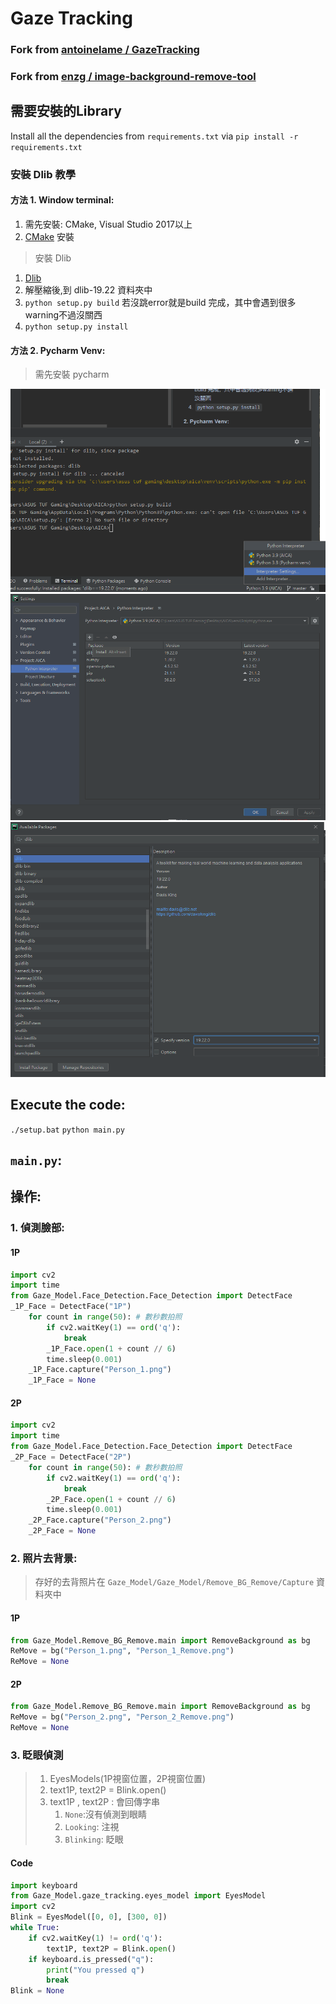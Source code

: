 # Gaze Tracking
### Fork from [antoinelame / GazeTracking](https://github.com/antoinelame/GazeTracking)
### Fork from [enzg / image-background-remove-tool](https://github.com/enzg/image-background-remove-tool)
## 需要安裝的Library
Install all the dependencies from ```requirements.txt``` via ```pip install -r requirements.txt```
### 安裝 Dlib 教學
#### 方法 1. Window terminal:
1. 需先安裝: CMake, Visual Studio 2017以上
2. [CMake](https://cmake.org/download/) 安裝
> 安裝 Dlib
1. [Dlib](http://dlib.net/)
2. 解壓縮後,到 dlib-19.22 資料夾中
3. `python setup.py build` 若沒跳error就是build 完成，其中會遇到很多warning不過沒關西
4. `python setup.py install`
#### 方法 2. Pycharm Venv:
> 需先安裝 pycharm

![img.png](readme/img.png)
![img_1.png](readme/img_1.png)
![img_2.png](readme/img_2.png)

## Execute the code:
`./setup.bat`
`python main.py`

## `main.py`:
## 操作: 
### 1. 偵測臉部:
#### 1P
```python
import cv2
import time
from Gaze_Model.Face_Detection.Face_Detection import DetectFace
_1P_Face = DetectFace("1P")
    for count in range(50): # 數秒數拍照
        if cv2.waitKey(1) == ord('q'):
            break
        _1P_Face.open(1 + count // 6)
        time.sleep(0.001)
    _1P_Face.capture("Person_1.png")
    _1P_Face = None
```
#### 2P
```python
import cv2
import time
from Gaze_Model.Face_Detection.Face_Detection import DetectFace
_2P_Face = DetectFace("2P")
    for count in range(50): # 數秒數拍照
        if cv2.waitKey(1) == ord('q'):
            break
        _2P_Face.open(1 + count // 6)
        time.sleep(0.001)
    _2P_Face.capture("Person_2.png")
    _2P_Face = None
```
### 2. 照片去背景:
> 存好的去背照片在 `Gaze_Model/Gaze_Model/Remove_BG_Remove/Capture` 資料夾中
#### 1P
```python
from Gaze_Model.Remove_BG_Remove.main import RemoveBackground as bg
ReMove = bg("Person_1.png", "Person_1_Remove.png")
ReMove = None
```
#### 2P
```python
from Gaze_Model.Remove_BG_Remove.main import RemoveBackground as bg
ReMove = bg("Person_2.png", "Person_2_Remove.png")
ReMove = None
```
### 3. 眨眼偵測
> 1. EyesModels(1P視窗位置，2P視窗位置)
> 2. text1P, text2P = Blink.open()
>   1.  text1P , text2P : 會回傳字串
>       1. `None`:沒有偵測到眼睛
>       2. `Looking`: 注視
>       3. `Blinking`: 眨眼
#### Code
```python
import keyboard
from Gaze_Model.gaze_tracking.eyes_model import EyesModel
import cv2
Blink = EyesModel([0, 0], [300, 0])
while True:
    if cv2.waitKey(1) != ord('q'):
        text1P, text2P = Blink.open()
    if keyboard.is_pressed("q"):
        print("You pressed q")
        break
Blink = None
```

